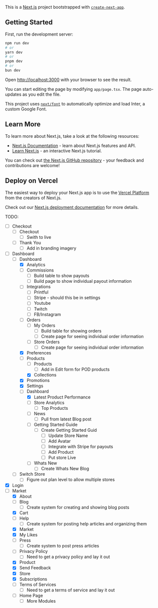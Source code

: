 This is a [Next.js](https://nextjs.org) project bootstrapped with [`create-next-app`](https://nextjs.org/docs/app/api-reference/create-next-app).

## Getting Started

First, run the development server:

```bash
npm run dev
# or
yarn dev
# or
pnpm dev
# or
bun dev
```

Open [http://localhost:3000](http://localhost:3000) with your browser to see the result.

You can start editing the page by modifying `app/page.tsx`. The page auto-updates as you edit the file.

This project uses [`next/font`](https://nextjs.org/docs/app/building-your-application/optimizing/fonts) to automatically optimize and load Inter, a custom Google Font.

## Learn More

To learn more about Next.js, take a look at the following resources:

- [Next.js Documentation](https://nextjs.org/docs) - learn about Next.js features and API.
- [Learn Next.js](https://nextjs.org/learn) - an interactive Next.js tutorial.

You can check out [the Next.js GitHub repository](https://github.com/vercel/next.js) - your feedback and contributions are welcome!

## Deploy on Vercel

The easiest way to deploy your Next.js app is to use the [Vercel Platform](https://vercel.com/new?utm_medium=default-template&filter=next.js&utm_source=create-next-app&utm_campaign=create-next-app-readme) from the creators of Next.js.

Check out our [Next.js deployment documentation](https://nextjs.org/docs/app/building-your-application/deploying) for more details.

TODO:

- [ ] Checkout
  - [ ] Checkout
    - [ ] Swith to live
  - [ ] Thank You
    - [ ] Add in branding imagery
- [ ] Dashboard
  - [ ] Dashboard
    - [x] Analytics
    - [ ] Commissions
      - [ ] Build table to show payouts
      - [ ] Build page to show individual payout information
    - [ ] Integrations
      - [ ] Printful
      - [ ] Stripe - should this be in settings
      - [ ] Youtube
      - [ ] Twitch
      - [ ] FB/Instagram
    - [ ] Orders
      - [ ] My Orders
        - [ ] Build table for showing orders
        - [ ] Create page for seeing individual order information
      - [ ] Store Orders
        - [ ] Create page for seeing individual order information
    - [x] Preferences
    - [ ] Products
      - [ ] Products
        - [ ] Add in Edit form for POD products
      - [x] Collections
    - [x] Promotions
    - [x] Settings
    - [ ] Dashboard
      - [x] Latest Product Performance
      - [ ] Store Analytics
        - [ ] Top Products
      - [ ] News
        - [ ] Pull from latest Blog post
      - [ ] Getting Started Guide
        - [ ] Create Getting Started Guid
          - [ ] Update Store Name
          - [ ] Add Avatar
          - [ ] Integrate with Stripe for payouts
          - [ ] Add Product
          - [ ] Put store Live
      - [ ] Whats New
        - [ ] Create Whats New Blog
  - [ ] Switch Store
    - [ ] Figure out plan level to allow multiple stores
- [x] Login
- [ ] Market
  - [x] About
  - [ ] Blog
    - [ ] Create system for creating and showing blog posts
  - [x] Cart
  - [ ] Help
    - [ ] Create system for posting help articles and organizing them
  - [x] Market
  - [x] My Likes
  - [ ] Press
    - [ ] Create system to post press articles
  - [ ] Privacy Policy
    - [ ] Need to get a privacy policy and lay it out
  - [x] Product
  - [x] Send Feedback
  - [x] Store
  - [x] Subscriptions
  - [ ] Terms of Services
    - [ ] Need to get a terms of service and lay it out
  - [ ] Home Page
    - [ ] More Modules
